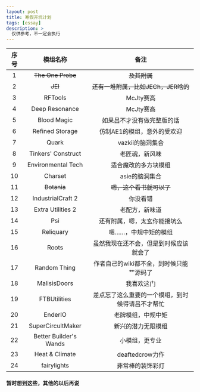 ```yaml
---
layout: post
title: 寒假开坑计划
tags: [essay]
description: >
  仅供参考，不一定会执行
---
```


| 序号 | 模组名称 | 备注 |
| :----: | :-----: | :----: |
| 1 | ~~The One Probe~~ | ~~及其附属~~ |
| 2 | ~~JEI~~ | ~~还有一堆附属，比如JECh，JER啥的~~ |
| 3 | RFTools | McJty赛高 |
| 4 | Deep Resonance | McJty赛高 |
| 5 | Blood Magic | 如果吕不才没有做完整版的话 |
| 6 | Refined Storage | 仿制AE1的模组，意外的受欢迎 |
| 7 | Quark | vazkii的脑洞集合 |
| 8 | Tinkers' Construct | 老匠魂，新风味 |
| 9 | Environmental Tech | 适合魔改的多方块模组 |
| 10 | Charset | asie的脑洞集合 |
| 11 | ~~Botania~~ | ~~嗯，这个看书就可以了~~ |
| 12 | IndustrialCraft 2 | 你没看错 |
| 13 | Extra Utilities 2 | 老配方，新味道 |
| 14 | Psi | 还有附属，嗯，太玄你能接坑么 |
| 15 | Reliquary | 嗯……，中规中矩的模组 |
| 16 | Roots | 虽然我现在还不会，但是到时候应该就会了 |
| 17 | Random Thing | 作者自己的wiki都不全，到时候只能艹源码了 |
| 18 | MalisisDoors | 我喜欢这门 |
| 19 | FTBUtilities | 差点忘了这么重要的一个模组，到时候得请吕不才帮忙 |
| 20 | EnderIO | 老牌模组，中规中矩 |
| 21 | SuperCircultMaker | 新兴的潜力无限模组 |
| 22 | Better Builder's Wands | 小模组，更专业 |
| 23 | Heat & Climate | deaftedcrow力作 |
| 24 | fairylights | 非常棒的装饰彩灯 |


#### 暂时想到这些，其他的以后再说
